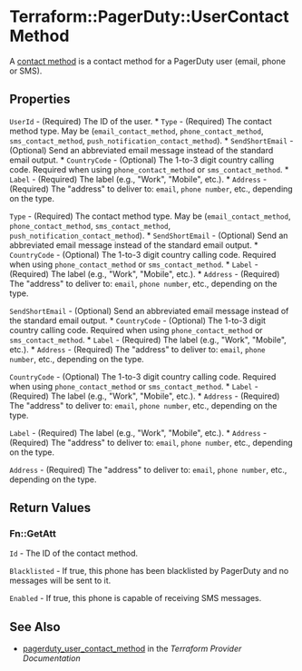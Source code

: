 # Terraform::PagerDuty::UserContactMethod

A [contact method](https://v2.developer.pagerduty.com/v2/page/api-reference#!/Users/get_users_id_contact_methods) is a contact method for a PagerDuty user (email, phone or SMS).

## Properties

`UserId` - (Required) The ID of the user. * `Type` - (Required) The contact method type. May be (`email_contact_method`, `phone_contact_method`, `sms_contact_method`, `push_notification_contact_method`). * `SendShortEmail` - (Optional) Send an abbreviated email message instead of the standard email output. * `CountryCode` - (Optional) The 1-to-3 digit country calling code. Required when using `phone_contact_method` or `sms_contact_method`. * `Label` - (Required) The label (e.g., "Work", "Mobile", etc.). * `Address` - (Required) The "address" to deliver to: `email`, `phone number`, etc., depending on the type.

`Type` - (Required) The contact method type. May be (`email_contact_method`, `phone_contact_method`, `sms_contact_method`, `push_notification_contact_method`). * `SendShortEmail` - (Optional) Send an abbreviated email message instead of the standard email output. * `CountryCode` - (Optional) The 1-to-3 digit country calling code. Required when using `phone_contact_method` or `sms_contact_method`. * `Label` - (Required) The label (e.g., "Work", "Mobile", etc.). * `Address` - (Required) The "address" to deliver to: `email`, `phone number`, etc., depending on the type.

`SendShortEmail` - (Optional) Send an abbreviated email message instead of the standard email output. * `CountryCode` - (Optional) The 1-to-3 digit country calling code. Required when using `phone_contact_method` or `sms_contact_method`. * `Label` - (Required) The label (e.g., "Work", "Mobile", etc.). * `Address` - (Required) The "address" to deliver to: `email`, `phone number`, etc., depending on the type.

`CountryCode` - (Optional) The 1-to-3 digit country calling code. Required when using `phone_contact_method` or `sms_contact_method`. * `Label` - (Required) The label (e.g., "Work", "Mobile", etc.). * `Address` - (Required) The "address" to deliver to: `email`, `phone number`, etc., depending on the type.

`Label` - (Required) The label (e.g., "Work", "Mobile", etc.). * `Address` - (Required) The "address" to deliver to: `email`, `phone number`, etc., depending on the type.

`Address` - (Required) The "address" to deliver to: `email`, `phone number`, etc., depending on the type.


## Return Values

### Fn::GetAtt

`Id` - The ID of the contact method.

`Blacklisted` - If true, this phone has been blacklisted by PagerDuty and no messages will be sent to it.

`Enabled` - If true, this phone is capable of receiving SMS messages.

## See Also

* [pagerduty_user_contact_method](https://www.terraform.io/docs/providers/pagerduty/r/user_contact_method.html) in the _Terraform Provider Documentation_